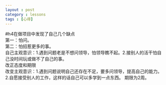 ```yaml
---
layout : post
category : lessons
tags : [心得]
---
```

#h4在做项目中发现了自己几个缺点   
第一：怕问。   
第二：怕招惹更多的事。    
自己主观意识：1.遇到问题老是不想问领导，怕领导瞧不起。2.接别人的活干怕自己没时间玩或做不了自己的事。   
改正态度和期限   
改变主观意识：1.遇到问题说明自己还存在不足，要多问领导，提高自己的能力。2.自愿接受别人的工作，这样的话自己可以多学到一点东西。
期限为2周。
